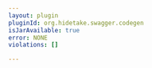 ```yaml
---
layout: plugin
pluginId: org.hidetake.swagger.codegen
isJarAvailable: true
error: NONE
violations: []

---
```

